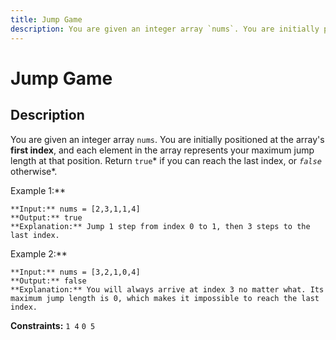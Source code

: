 ```yaml
---
title: Jump Game
description: You are given an integer array `nums`. You are initially positioned at the array&#39;s **first index
---
```

# Jump Game
## Description
You are given an integer array `nums`. You are initially positioned at the array&#39;s **first index**, and each element in the array represents your maximum jump length at that position.
Return `true`* if you can reach the last index, or *`false`* otherwise*.
 
Example 1:**
```
**Input:** nums = [2,3,1,1,4]
**Output:** true
**Explanation:** Jump 1 step from index 0 to 1, then 3 steps to the last index.
```
Example 2:**
```
**Input:** nums = [3,2,1,0,4]
**Output:** false
**Explanation:** You will always arrive at index 3 no matter what. Its maximum jump length is 0, which makes it impossible to reach the last index.
```
 
**Constraints:**
	`1 4`
	`0 5`

